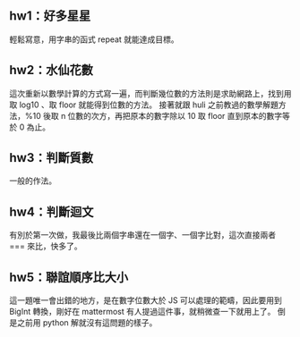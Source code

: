 ## hw1：好多星星
輕鬆寫意，用字串的函式 repeat 就能達成目標。
## hw2：水仙花數
這次重新以數學計算的方式寫一遍，而判斷幾位數的方法則是求助網路上，找到用取 log10 、取 floor 就能得到位數的方法。
接著就跟 huli 之前教過的數學解題方法，%10 後取 n 位數的次方，再把原本的數字除以 10 取 floor 直到原本的數字等於 0 為止。
## hw3：判斷質數
一般的作法。
## hw4：判斷迴文
有別於第一次做，我最後比兩個字串還在一個字、一個字比對，這次直接兩者 === 來比，快多了。
## hw5：聯誼順序比大小
這一題唯一會出錯的地方，是在數字位數大於 JS 可以處理的範疇，因此要用到 BigInt 轉換，剛好在 mattermost 有人提過這件事，就稍微查一下就用上了。
倒是之前用 python 解就沒有這問題的樣子。